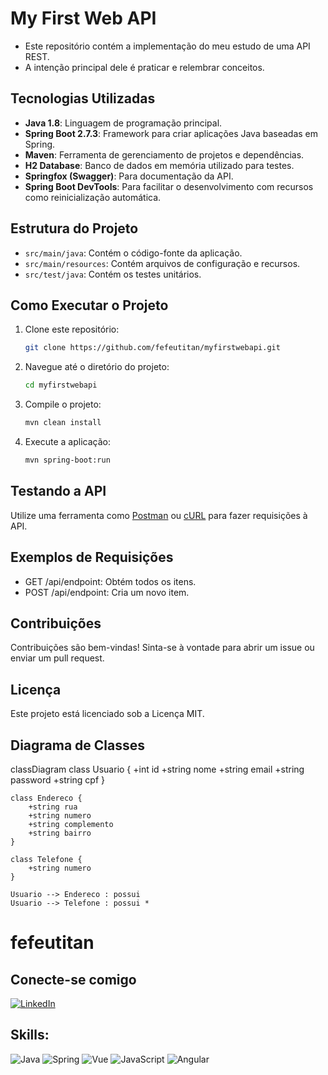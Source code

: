 # My First Web API

- Este repositório contém a implementação do meu estudo de uma API REST.
- A intenção principal dele é praticar e relembrar conceitos.

## Tecnologias Utilizadas

- **Java 1.8**: Linguagem de programação principal.
- **Spring Boot 2.7.3**: Framework para criar aplicações Java baseadas em Spring.
- **Maven**: Ferramenta de gerenciamento de projetos e dependências.
- **H2 Database**: Banco de dados em memória utilizado para testes.
- **Springfox (Swagger)**: Para documentação da API.
- **Spring Boot DevTools**: Para facilitar o desenvolvimento com recursos como reinicialização automática.

## Estrutura do Projeto

- `src/main/java`: Contém o código-fonte da aplicação.
- `src/main/resources`: Contém arquivos de configuração e recursos.
- `src/test/java`: Contém os testes unitários.

## Como Executar o Projeto

1. Clone este repositório:
   ```bash
   git clone https://github.com/fefeutitan/myfirstwebapi.git
   
2. Navegue até o diretório do projeto:
   ```bash
   cd myfirstwebapi

3. Compile o projeto:
   ```bash
   mvn clean install

4. Execute a aplicação:
   ```bash
   mvn spring-boot:run

## Testando a API
Utilize uma ferramenta como [Postman](https://www.postman.com/) ou [cURL](https://curl.se/) para fazer requisições à API.

## Exemplos de Requisições
- GET /api/endpoint: Obtém todos os itens.
- POST /api/endpoint: Cria um novo item.

## Contribuições
Contribuições são bem-vindas! Sinta-se à vontade para abrir um issue ou enviar um pull request.

## Licença
Este projeto está licenciado sob a Licença MIT.

## Diagrama de Classes
classDiagram
    class Usuario {
        +int id
        +string nome
        +string email
        +string password
        +string cpf
    }
    
    class Endereco {
        +string rua
        +string numero
        +string complemento
        +string bairro
    }
    
    class Telefone {
        +string numero
    }

    Usuario --> Endereco : possui
    Usuario --> Telefone : possui *    


# fefeutitan

## Conecte-se comigo

[![LinkedIn](https://img.shields.io/badge/LinkedIn-0077B5?style=for-the-badge&logo=linkedin&logoColor=white)](https://www.linkedin.com/in/fernando-ellery-133a209/)

## Skills:

![Java](https://img.shields.io/badge/java-%23ED8B00.svg?style=for-the-badge&logo=openjdk&logoColor=white)
![Spring](https://img.shields.io/badge/spring-%236DB33F.svg?style=for-the-badge&logo=spring&logoColor=white)
![Vue](https://img.shields.io/badge/vuejs-%2335495e.svg?style=for-the-badge&logo=vuedotjs&logoColor=%234FC08D)
![JavaScript](https://img.shields.io/badge/JavaScript-F7DF1E?style=for-the-badge&logo=javascript&logoColor=black)
![Angular](https://img.shields.io/badge/Angular-DD0031?style=for-the-badge&logo=angular&logoColor=white)

